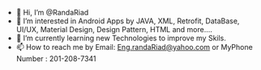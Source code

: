 - 👋 Hi, I’m @RandaRiad
- 👀 I’m interested in Android Apps by JAVA, XML, Retrofit, DataBase, UI/UX, Material Design, Design Pattern,  HTML and more....
- 🌱 I’m currently learning new Technologies to improve my Skils.
- 📫 How to reach me by Email: Eng.randaRiad@yahoo.com or MyPhone Number : 201-208-7341

<!---
RandaRiad/RandaRiad is a ✨ special ✨ repository because its `README.md` (this file) appears on your GitHub profile.
You can click the Preview link to take a look at your changes.
--->
